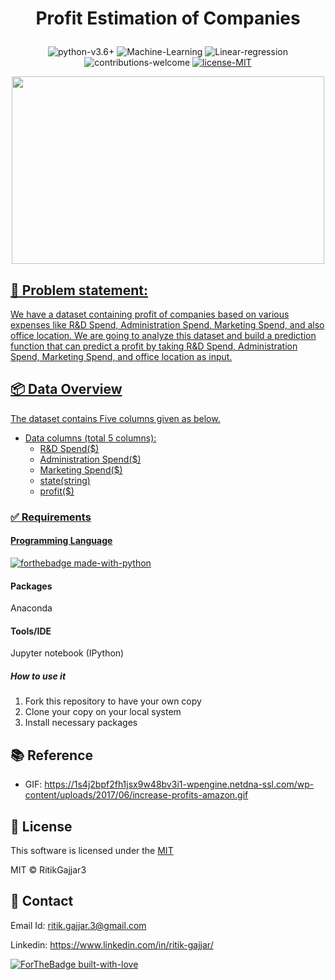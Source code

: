 # <p align="center">Profit Estimation of Companies</p>

<p align="center">
    <img src="https://img.shields.io/badge/python-v3.6+-blue.svg"
         alt="python-v3.6+">
    <img src="https://img.shields.io/badge/Machine-Learning-red.svg"
         alt="Machine-Learning">
    <img src="https://img.shields.io/badge/Linear-regression-yellow.svg"
         alt="Linear-regression">
    <img src="https://img.shields.io/badge/contributions-welcome-orange.svg"
         alt="contributions-welcome">
    <a href="https://github.com/RitikGajjar3/Profit-Estimation-of-Companies-Notebook/blob/master/LICENSE">
    <img src="https://img.shields.io/badge/license-MIT-green.svg"
         alt="license-MIT">
</p>

<p align="center">
  <img width="500" height="300" src="https://1s4j2bpf2fh1jsx9w48bv3i1-wpengine.netdna-ssl.com/wp-content/uploads/2017/06/increase-profits-amazon.gif">
</p>

<h2>📘 Problem statement:</h2>
We have a dataset containing profit of companies based on various expenses like R&amp;D Spend, Administration Spend, Marketing Spend, and also office location. We are going to analyze this dataset and build a prediction function that can predict a profit by taking R&amp;D Spend,  Administration Spend, Marketing Spend, and office location as input.


<h2>📦 Data Overview</h2>
The dataset contains Five columns given as below.

- Data columns (total 5 columns):  
    - R&D Spend($)
    - Administration Spend($)
    - Marketing Spend($)
    - state(string)
    - profit($)

### ✅  Requirements

#### Programming Language
[![forthebadge made-with-python](http://ForTheBadge.com/images/badges/made-with-python.svg)](https://www.python.org/)

#### Packages
Anaconda

#### Tools/IDE 
Jupyter notebook (IPython)

##### How to use it
1. Fork this repository to have your own copy
2. Clone your copy on your local system
3. Install necessary packages

## 📚 Reference
- GIF: https://1s4j2bpf2fh1jsx9w48bv3i1-wpengine.netdna-ssl.com/wp-content/uploads/2017/06/increase-profits-amazon.gif

## 📜 License

This software is licensed under the [MIT](https://github.com/RitikGajjar3/Used-BMW-cars-Price-Prediction/blob/master/LICENSE)

MIT © RitikGajjar3

## 🤝 Contact

Email Id: ritik.gajjar.3@gmail.com

Linkedin: https://www.linkedin.com/in/ritik-gajjar/

[![ForTheBadge built-with-love](http://ForTheBadge.com/images/badges/built-with-love.svg)](https://github.com/RitikGajjar3)
